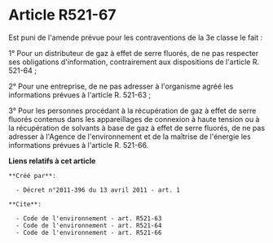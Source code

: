 # Article R521-67

Est puni de l'amende prévue pour les contraventions de la 3e classe le fait :

1° Pour un distributeur de gaz à effet de serre fluorés, de ne pas respecter ses obligations d'information, contrairement aux
dispositions de l'article R. 521-64 ;

2° Pour une entreprise, de ne pas adresser à l'organisme agréé les informations prévues à l'article R. 521-63 ;

3° Pour les personnes procédant à la récupération de gaz à effet de serre fluorés contenus dans les appareillages de
connexion à haute tension ou à la récupération de solvants à base de gaz à effet de serre fluorés, de ne pas adresser à
l'Agence de l'environnement et de la maîtrise de l'énergie les informations prévues à l'article R. 521-66.

**Liens relatifs à cet article**

	**Créé par**:

	  - Décret n°2011-396 du 13 avril 2011 - art. 1

	**Cite**:

	  - Code de l'environnement - art. R521-63
	  - Code de l'environnement - art. R521-64
	  - Code de l'environnement - art. R521-66
